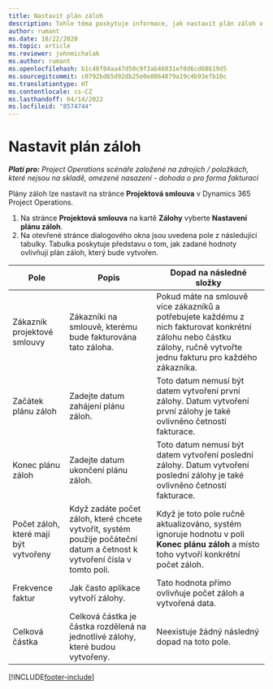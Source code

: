 ```yaml
---
title: Nastavit plán záloh
description: Tohle téma poskytuje informace, jak nastavit plán záloh v Project Operations.
author: rumant
ms.date: 10/22/2020
ms.topic: article
ms.reviewer: johnmichalak
ms.author: rumant
ms.openlocfilehash: b1c48f04aa47d50c9f3ab46031ef0d6cd68619d5
ms.sourcegitcommit: c0792bd65d92db25e0e8864879a19c4b93efb10c
ms.translationtype: HT
ms.contentlocale: cs-CZ
ms.lasthandoff: 04/14/2022
ms.locfileid: "8574744"
---
```

# <a name="set-up-a-retainer-schedule"></a>Nastavit plán záloh

_**Platí pro:** Project Operations scénáře založené na zdrojích / položkách, které nejsou na skladě, omezené nasazení - dohoda o pro forma fakturaci_

Plány záloh lze nastavit na stránce **Projektová smlouva** v Dynamics 365 Project Operations.

1. Na stránce **Projektová smlouva** na kartě **Zálohy** vyberte **Nastavení plánu záloh**.
2. Na otevřené stránce dialogového okna jsou uvedena pole z následující tabulky. Tabulka poskytuje představu o tom, jak zadané hodnoty ovlivňují plán záloh, který bude vytvořen.

| Pole | Popis | Dopad na následné složky |
| --- | --- | --- |
| Zákazník projektové smlouvy | Zákazníki na smlouvě, kterému bude fakturována tato záloha. | Pokud máte na smlouvě více zákazníků a potřebujete každému z nich fakturovat konkrétní zálohu nebo částku zálohy, ručně vytvořte jednu fakturu pro každého zákazníka. |
| Začátek plánu záloh | Zadejte datum zahájení plánu záloh. | Toto datum nemusí být datem vytvoření první zálohy. Datum vytvoření první zálohy je také ovlivněno četností fakturace. |
| Konec plánu záloh | Zadejte datum ukončení plánu záloh. | Toto datum nemusí být datem vytvoření poslední zálohy. Datum vytvoření poslední zálohy je také ovlivněno četností fakturace. |
| Počet záloh, které mají být vytvořeny | Když zadáte počet záloh, které chcete vytvořit, systém použije počáteční datum a četnost k vytvoření čísla v tomto poli. | Když je toto pole ručně aktualizováno, systém ignoruje hodnotu v poli **Konec plánu záloh** a místo toho vytvoří konkrétní počet záloh. |
| Frekvence faktur | Jak často aplikace vytvoří zálohy. | Tato hodnota přímo ovlivňuje počet záloh a vytvořená data. |
| Celková částka | Celková částka je částka rozdělená na jednotlivé zálohy, které budou vytvořeny. | Neexistuje žádný následný dopad na toto pole. |


[!INCLUDE[footer-include](../../includes/footer-banner.md)]
